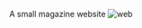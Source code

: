
A small magazine website
![web](https://github.com/Asifyousaf/Magazine.github.io/assets/114678772/6a3c4b98-a02a-4990-8410-3b98016c81c4)
